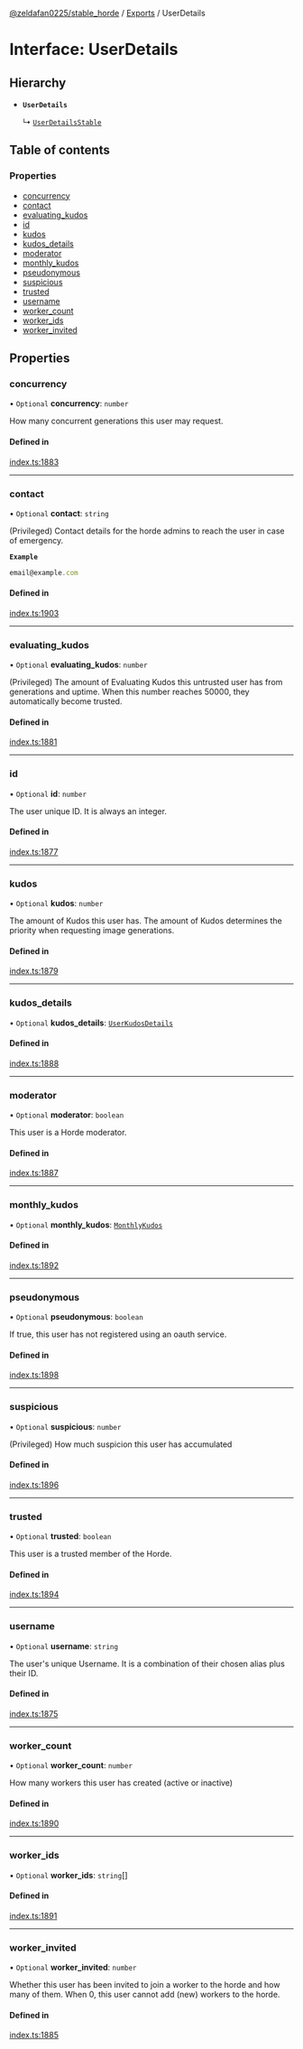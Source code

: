 [@zeldafan0225/stable_horde](../README.md) / [Exports](../modules.md) / UserDetails

# Interface: UserDetails

## Hierarchy

- **`UserDetails`**

  ↳ [`UserDetailsStable`](UserDetailsStable.md)

## Table of contents

### Properties

- [concurrency](UserDetails.md#concurrency)
- [contact](UserDetails.md#contact)
- [evaluating\_kudos](UserDetails.md#evaluating_kudos)
- [id](UserDetails.md#id)
- [kudos](UserDetails.md#kudos)
- [kudos\_details](UserDetails.md#kudos_details)
- [moderator](UserDetails.md#moderator)
- [monthly\_kudos](UserDetails.md#monthly_kudos)
- [pseudonymous](UserDetails.md#pseudonymous)
- [suspicious](UserDetails.md#suspicious)
- [trusted](UserDetails.md#trusted)
- [username](UserDetails.md#username)
- [worker\_count](UserDetails.md#worker_count)
- [worker\_ids](UserDetails.md#worker_ids)
- [worker\_invited](UserDetails.md#worker_invited)

## Properties

### concurrency

• `Optional` **concurrency**: `number`

How many concurrent generations this user may request.

#### Defined in

[index.ts:1883](https://github.com/ZeldaFan0225/stable_horde/blob/bf3b9d2/index.ts#L1883)

___

### contact

• `Optional` **contact**: `string`

(Privileged) Contact details for the horde admins to reach the user in case of emergency.

**`Example`**

```ts
email@example.com
```

#### Defined in

[index.ts:1903](https://github.com/ZeldaFan0225/stable_horde/blob/bf3b9d2/index.ts#L1903)

___

### evaluating\_kudos

• `Optional` **evaluating\_kudos**: `number`

(Privileged) The amount of Evaluating Kudos this untrusted user has from generations and uptime. When this number reaches 50000, they automatically become trusted.

#### Defined in

[index.ts:1881](https://github.com/ZeldaFan0225/stable_horde/blob/bf3b9d2/index.ts#L1881)

___

### id

• `Optional` **id**: `number`

The user unique ID. It is always an integer.

#### Defined in

[index.ts:1877](https://github.com/ZeldaFan0225/stable_horde/blob/bf3b9d2/index.ts#L1877)

___

### kudos

• `Optional` **kudos**: `number`

The amount of Kudos this user has. The amount of Kudos determines the priority when requesting image generations.

#### Defined in

[index.ts:1879](https://github.com/ZeldaFan0225/stable_horde/blob/bf3b9d2/index.ts#L1879)

___

### kudos\_details

• `Optional` **kudos\_details**: [`UserKudosDetails`](UserKudosDetails.md)

#### Defined in

[index.ts:1888](https://github.com/ZeldaFan0225/stable_horde/blob/bf3b9d2/index.ts#L1888)

___

### moderator

• `Optional` **moderator**: `boolean`

This user is a Horde moderator.

#### Defined in

[index.ts:1887](https://github.com/ZeldaFan0225/stable_horde/blob/bf3b9d2/index.ts#L1887)

___

### monthly\_kudos

• `Optional` **monthly\_kudos**: [`MonthlyKudos`](MonthlyKudos.md)

#### Defined in

[index.ts:1892](https://github.com/ZeldaFan0225/stable_horde/blob/bf3b9d2/index.ts#L1892)

___

### pseudonymous

• `Optional` **pseudonymous**: `boolean`

If true, this user has not registered using an oauth service.

#### Defined in

[index.ts:1898](https://github.com/ZeldaFan0225/stable_horde/blob/bf3b9d2/index.ts#L1898)

___

### suspicious

• `Optional` **suspicious**: `number`

(Privileged) How much suspicion this user has accumulated

#### Defined in

[index.ts:1896](https://github.com/ZeldaFan0225/stable_horde/blob/bf3b9d2/index.ts#L1896)

___

### trusted

• `Optional` **trusted**: `boolean`

This user is a trusted member of the Horde.

#### Defined in

[index.ts:1894](https://github.com/ZeldaFan0225/stable_horde/blob/bf3b9d2/index.ts#L1894)

___

### username

• `Optional` **username**: `string`

The user's unique Username. It is a combination of their chosen alias plus their ID.

#### Defined in

[index.ts:1875](https://github.com/ZeldaFan0225/stable_horde/blob/bf3b9d2/index.ts#L1875)

___

### worker\_count

• `Optional` **worker\_count**: `number`

How many workers this user has created (active or inactive)

#### Defined in

[index.ts:1890](https://github.com/ZeldaFan0225/stable_horde/blob/bf3b9d2/index.ts#L1890)

___

### worker\_ids

• `Optional` **worker\_ids**: `string`[]

#### Defined in

[index.ts:1891](https://github.com/ZeldaFan0225/stable_horde/blob/bf3b9d2/index.ts#L1891)

___

### worker\_invited

• `Optional` **worker\_invited**: `number`

Whether this user has been invited to join a worker to the horde and how many of them. When 0, this user cannot add (new) workers to the horde.

#### Defined in

[index.ts:1885](https://github.com/ZeldaFan0225/stable_horde/blob/bf3b9d2/index.ts#L1885)
